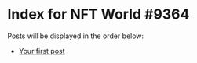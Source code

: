 # Index for NFT World #9364
Posts will be displayed in the order below:

- [Your first post](./001-first.md)

